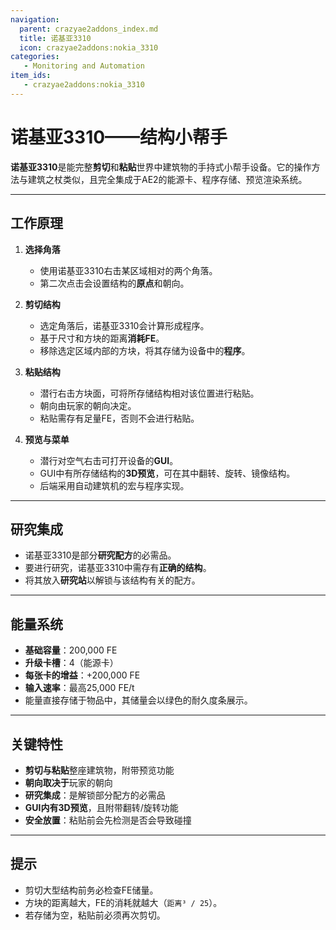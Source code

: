 ```yaml
---
navigation:
  parent: crazyae2addons_index.md
  title: 诺基亚3310
  icon: crazyae2addons:nokia_3310
categories:
   - Monitoring and Automation
item_ids:
   - crazyae2addons:nokia_3310
---
```


# 诺基亚3310——结构小帮手

<ItemImage id="crazyae2addons:nokia_3310" scale="4"></ItemImage>

**诺基亚3310**是能完整**剪切**和**粘贴**世界中建筑物的手持式小帮手设备。它的操作方法与建筑之杖类似，且完全集成于AE2的能源卡、程序存储、预览渲染系统。

---

## 工作原理

1. **选择角落**
    - 使用诺基亚3310右击某区域相对的两个角落。
    - 第二次点击会设置结构的**原点**和朝向。

2. **剪切结构**
    - 选定角落后，诺基亚3310会计算形成程序。
    - 基于尺寸和方块的距离**消耗FE**。
    - 移除选定区域内部的方块，将其存储为设备中的**程序**。

3. **粘贴结构**
    - 潜行右击方块面，可将所存储结构相对该位置进行粘贴。
    - 朝向由玩家的朝向决定。
    - 粘贴需存有足量FE，否则不会进行粘贴。

4. **预览与菜单**
    - 潜行对空气右击可打开设备的**GUI**。
    - GUI中有所存储结构的**3D预览**，可在其中翻转、旋转、镜像结构。
    - 后端采用自动建筑机的宏与程序实现。

---

## 研究集成

- 诺基亚3310是部分**研究配方**的必需品。
- 要进行研究，诺基亚3310中需存有**正确的结构**。
- 将其放入**研究站**以解锁与该结构有关的配方。

---

## 能量系统

- **基础容量**：200,000 FE
- **升级卡槽**：4（能源卡）
- **每张卡的增益**：+200,000 FE
- **输入速率**：最高25,000 FE/t
- 能量直接存储于物品中，其储量会以绿色的耐久度条展示。

---

## 关键特性

- **剪切与粘贴**整座建筑物，附带预览功能
- **朝向取决于**玩家的朝向
- **研究集成**：是解锁部分配方的必需品
- **GUI内有3D预览**，且附带翻转/旋转功能
- **安全放置**：粘贴前会先检测是否会导致碰撞

---

## 提示

- 剪切大型结构前务必检查FE储量。
- 方块的距离越大，FE的消耗就越大（`距离³ / 25`）。
- 若存储为空，粘贴前必须再次剪切。

